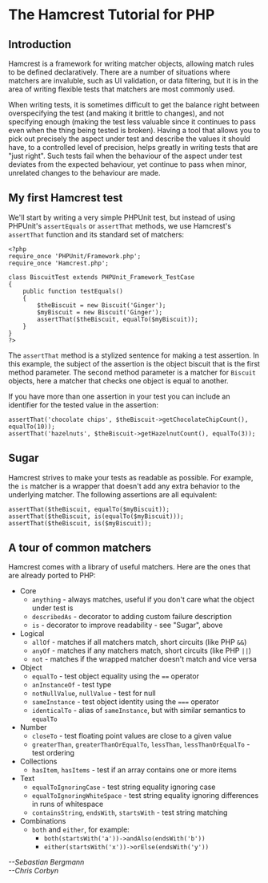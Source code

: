 # The Hamcrest Tutorial for PHP #

## Introduction ##

Hamcrest is a framework for writing matcher objects, allowing match rules to be defined declaratively. There are a number of situations where matchers are invaluble, such as UI validation, or data filtering, but it is in the area of writing flexible tests that matchers are most commonly used.

When writing tests, it is sometimes difficult to get the balance right between overspecifying the test (and making it brittle to changes), and not specifying enough (making the test less valuable since it continues to pass even when the thing being tested is broken). Having a tool that allows you to pick out precisely the aspect under test and describe the values it should have, to a controlled level of precision, helps greatly in writing tests that are "just right". Such tests fail when the behaviour of the aspect under test deviates from the expected behaviour, yet continue to pass when minor, unrelated changes to the behaviour are made.

## My first Hamcrest test ##

We'll start by writing a very simple PHPUnit test, but instead of using PHPUnit's `assertEquals` or `assertThat` methods, we use Hamcrest's `assertThat` function and its standard set of matchers:

```
<?php
require_once 'PHPUnit/Framework.php';
require_once 'Hamcrest.php';
 
class BiscuitTest extends PHPUnit_Framework_TestCase
{
    public function testEquals()
    {
        $theBiscuit = new Biscuit('Ginger');
        $myBiscuit = new Biscuit('Ginger');
        assertThat($theBiscuit, equalTo($myBiscuit));
    }
}
?>
```

The `assertThat` method is a stylized sentence for making a test assertion. In this example, the subject of the assertion is the object biscuit that is the first method parameter. The second method parameter is a matcher for `Biscuit` objects, here a matcher that checks one object is equal to another.

If you have more than one assertion in your test you can include an identifier for the tested value in the assertion:

```
assertThat('chocolate chips', $theBiscuit->getChocolateChipCount(), equalTo(10));
assertThat('hazelnuts', $theBiscuit->getHazelnutCount(), equalTo(3));
```

## Sugar ##

Hamcrest strives to make your tests as readable as possible. For example, the `is` matcher is a wrapper that doesn't add any extra behavior to the underlying matcher. The following assertions are all equivalent:

```
assertThat($theBiscuit, equalTo($myBiscuit));
assertThat($theBiscuit, is(equalTo($myBiscuit)));
assertThat($theBiscuit, is($myBiscuit));
```

## A tour of common matchers ##

Hamcrest comes with a library of useful matchers. Here are the ones that are already ported to PHP:

  * Core
    * `anything` - always matches, useful if you don't care what the object under test is
    * `describedAs` - decorator to adding custom failure description
    * `is` - decorator to improve readability - see "Sugar", above
  * Logical
    * `allOf` - matches if all matchers match, short circuits (like PHP `&&`)
    * `anyOf` - matches if any matchers match, short circuits (like PHP `||`)
    * `not` - matches if the wrapped matcher doesn't match and vice versa
  * Object
    * `equalTo` - test object equality using the `==` operator
    * `anInstanceOf` - test type
    * `notNullValue`, `nullValue` - test for null
    * `sameInstance` - test object identity using the `===` operator
    * `identicalTo` - alias of `sameInstance`, but with similar semantics to `equalTo`
  * Number
    * `closeTo` - test floating point values are close to a given value
    * `greaterThan`, `greaterThanOrEqualTo`, `lessThan`, `lessThanOrEqualTo` - test ordering
  * Collections
    * `hasItem`, `hasItems` - test if an array contains one or more items
  * Text
    * `equalToIgnoringCase` - test string equality ignoring case
    * `equalToIgnoringWhiteSpace` - test string equality ignoring differences in runs of whitespace
    * `containsString`, `endsWith`, `startsWith` - test string matching
  * Combinations
    * `both` and `either`, for example:
      * `both(startsWith('a'))->andAlso(endsWith('b'))`
      * `either(startsWith('x'))->orElse(endsWith('y'))`

_--Sebastian Bergmann_<br>
<i>--Chris Corbyn</i>